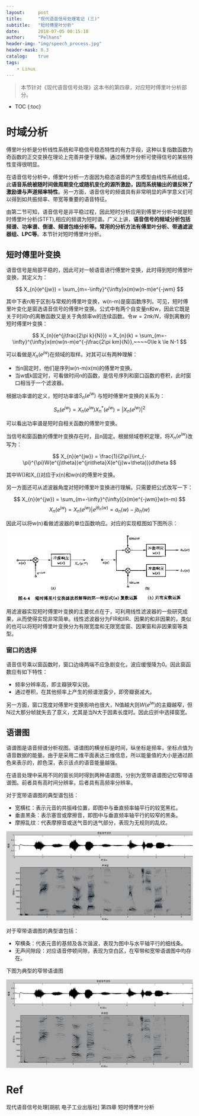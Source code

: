 ```yaml
---
layout:     post
title:      "现代语音信号处理笔记 (三)"
subtitle:   "短时傅里叶分析"
date:       2018-07-05 00:15:18
author:     "Pelhans"
header-img: "img/speech_process.jpg"
header-mask: 0.3 
catalog:    true
tags:
    - Linux
---
```



> 本节针对《现代语音信号处理》这本书的第四章，对应短时傅里叶分析部分。

* TOC
{:toc}

# 时域分析

傅里叶分析是分析线性系统和平稳信号稳态特性的有力手段，这种以复指数函数为奇函数的正交变换在理论上完善并便于理解。通过傅里叶分析可使得信号的某些特性变得很明显。

在语音信号分析中，傅里叶分析一方面因为稳态语音的产生模型由线性系统组成，此**语音系统被随时间做周期变化或随机变化的源所激励，因而系统输出的谱反映了激励谱与声道频率特性**。另一方面，语音信号的频谱具有非常明显的声学意义们可以得到如共振频率、带宽等重要的语音特征。

由第二节可知，语音信号是非平稳过程，因此短时分析应用到傅里叶分析中就是短时傅里叶分析(STFT),相应的频谱为短时谱。广义上讲，**语音信号的频域分析包括频谱、功率谱、倒谱、频谱包络分析等。常用的分析方法有傅里叶分析、带通滤波器组、LPC等**。本节针对短时傅里叶分析。

## 短时傅里叶变换

语音信号是局部平稳的，因此可对一帧语音进行傅里叶变换，此时得到短时傅里叶变换，其定义为：

$$ X_{n}(e^{jw}) = \sum_{m=-\infty}^{\infty}x(m)w(n-m)e^{-jwm} $$

其中下表n用于区别与常规的傅里叶变换，w(n-m)是窗函数序列。可见，短时傅里叶变化是窗选语音信号的傅里叶变换。公式中有两个自变量n和w，因此它既是关于时间n的离散函数又是关于角频率w的连续函数。令$w = 2\pi k/N$，得到离散的短时傅里叶变换：

$$ X_{n}(e^{j\frac{2\pi k}{N}}) = X_{n}(k) = \sum_{m=-\infty}^{\infty}x(m)w(n-m)e^{-j\frac{2\pi km}{N}},~~~~0\le k \le N-1 $$

可以看做是$X_{n}(e^{jw})$在频域的取样。对其可以有两种理解：

* 当n固定时，他们是序列w(n-m)x(m)的傅里叶变换。    
* 当w或k固定时，可看做时间n的函数，是信号序列和窗口函数的卷积，此时窗口相当于一个滤波器。

根据功率谱的定义，短时功率谱$S_{n}(e^{jw})$ 与短时傅里叶变换的关系为：

$$ S_{n}(e^{jw}) = X_{n}(e^{jw})X^{*}_{n}(e^{jw}) = |X_{n}(e^{jw})|^{2} $$

可以看出功率谱是短时自相关函数的傅里叶变换。

当信号和窗函数的傅里叶变换存在时，且n固定。根据频域卷积定理，将$X_{n}(e^{jw})$改写为：

$$ X_{n}(e^{jw}) = \frac{1}{2\pi}\int_{-\pi}^{\pi}W(e^{j\theta})e^{jn\theta}X(e^{j(w+\theta)})d\theta $$

其中W()和X_()对应于x(n)和w(n)的傅里叶变换。

另一方面还可从滤波器角度对短时傅里叶变换进行理解。只需要把公式改写一下：

$$ X_{n}(e^{jw}) = \sum_{m=-\infty}^{\infty}[x(m)e^{-jwm}]w(n-m) $$
$$ X_{n}(e^{jw}) = X_{n}(e^{jw})|e^{j\theta_{n}(w)} = a_{n}(w)-jb_{n}(w) $$

因此可以将w(n)看做滤波器的单位函数响应。对应的实现框图如下图所示：

![](/img/in-post/speech_process_note3/speech_process_note3_1.png)

用滤波器实现短时傅里叶变换的主要优点在于，可利用线性滤波器的一些研究成果，从而使得实现非常简单。线性滤波器分为FIR和IIR、因果的和非因果的，类似的也可以将短时傅里叶变换分为有限宽度和无限宽度窗、因果窗和非因果窗等类型。

### 窗口的选择

语音信号乘以窗函数时，窗口边缘两端不应急剧变化，波应缓慢降为0。因此窗函数应有如下特性：

* 频率分辨率高，即主瓣狭窄尖锐。    
* 通过卷积，在其他频率上产生的频谱泄露少，即旁瓣衰减大。

另一方面，窗口宽度对傅里叶变换影响也很大，N值越大则$W(e^{jw})$的主瓣越窄，但N过大那分帧就失去了意义，尤其是当N大于因素长度时。因此应折中选择窗宽。

## 语谱图

语谱图是语音频谱分析视图。语谱图的横坐标是时间，纵坐标是频率，坐标点值为语音数据的能量。由于是采用二维平面表达三维信息，所以能量值的大小是通过颜色来表示的，颜色深，表示该点的语音能量越强。

在语音处理中采用不同的窗长同时得到两种语谱图，分别为宽带语谱图记忆窄带语谱图。前者具有高时间分辨率，后者具有高频率分辨率。

对于宽带语谱图的典型谱包括：

* 宽横杠：表示元音的共振峰位置，即图中与垂直频率轴平行的较宽黑杠。    
* 垂直黑条：表示塞音或摩擦音，即图中与垂直频率轴平行的较窄的黑条。    
* 摩擦乱纹：代表摩擦音或送气音的送气部分，表现为无规则的乱纹。

![](/img/in-post/speech_process_note3/speech_process_note3_2.png)

对于窄带语谱图的典型谱包括：

* 窄横条：代表元音的基频及各次谐波，表现为图中与水平轴平行的细线条。    
* 无声间隙段：对应语音停顿间隙，表现为空白区，在窄带和宽带语谱图中均存在。

下图为典型的窄带语谱图

![](/img/in-post/speech_process_note3/speech_process_note3_3.png)

# Ref

现代语音信号处理[胡航 电子工业出版社] 第四章 短时傅里叶分析
